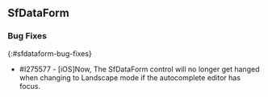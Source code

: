 ## SfDataForm

### Bug Fixes
{:#sfdataform-bug-fixes}

* \#I275577 - [iOS]Now, The SfDataForm control will no longer get hanged when changing to Landscape mode if the autocomplete editor has focus.